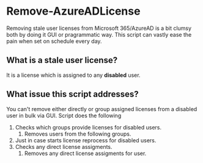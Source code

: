# Remove-AzureADLicense

Removing stale user licenses from Microsoft 365/AzureAD is a bit clumsy both by doing it GUI or pragrammatic way.
This script can vastly ease the pain when set on schedule every day.

## What is a stale user license?
It is a license which is assigned to any **disabled** user.

## What issue this script addresses?
You can't remove either directly or group assigned licenses from a disabled user in bulk via GUI.
Script does the following

1. Checks which groups provide licenses for disabled users.
    1. Removes users from the following groups.
2. Just in case starts license reprocess for disabled users.
3. Checks any direct license assigments.
    1. Removes any direct license assigments for user.
